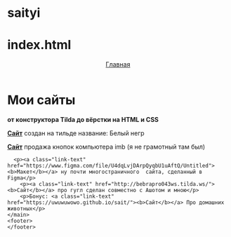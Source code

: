 # saityi
# index.html
<html>
  <head>
    <title>My Sites</title>
    <link rel="stylesheet" href="style.css"/>
  </head>
  <body>
    <header>
      <a class="link-header" href="index.html">Главная</a>
    </header>
    <main>
      <h1>Мои сайты</h1>
      <p class="text-big"><b>от конструктора Tilda до вёрстки на HTML и CSS</b></p>
      <p><a class="link-text" href="http://project5010112.tilda.ws/"><b>Сайт</b></a>  создан на тильде название: Белый негр</p>
        <p><a class="link-text" href="https://kurs-ss-vilboa.github.io/-3-4-/"><b>Сайт</b></a>  продажа кнопок компьютера imb (я не грамотный там был)</p>
        
      <p><a class="link-text" href="https://www.figma.com/file/U4dqLvjDArpQyqbU1uAftQ/Untitled"><b>Макет</b></a> ну почти многостраничного  сайта, сделанный в Figma</p>
        <p><a class="link-text" href="http://bebrapro043ws.tilda.ws/"><b>Сайт</b></a> про гугл сделан совместно с Ашотом и мною</p>
        <p>Бонус: <a class="link-text" href="https://uwuwuwowo.github.io/sait/"><b>Сайт</b></a> Про домашних животных</p>
    </main>
    <footer>
    </footer>
  </body>
</html>
